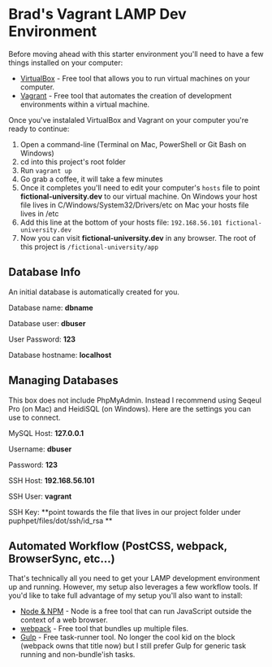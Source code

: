 # Brad's Vagrant LAMP Dev Environment

Before moving ahead with this starter environment you'll need to have a few things installed on your computer:

* [VirtualBox](https://www.virtualbox.org/) - Free tool that allows you to run virtual machines on your computer.
* [Vagrant](https://www.vagrantup.com/) - Free tool that automates the creation of development environments within a virtual machine.

Once you've instalaled VirtualBox and Vagrant on your computer you're ready to continue:
1. Open a command-line (Terminal on Mac, PowerShell or Git Bash on Windows)
2. cd into this project's root folder
3. Run `vagrant up`
4. Go grab a coffee, it will take a few minutes
5. Once it completes you'll need to edit your computer's `hosts` file to point **fictional-university.dev** to our virtual machine. On Windows your host file lives in C/Windows/System32/Drivers/etc on Mac your hosts file lives in /etc
6. Add this line at the bottom of your hosts file: `192.168.56.101 fictional-university.dev`
7. Now you can visit **fictional-university.dev** in any browser. The root of this project is `/fictional-university/app`

## Database Info
An initial database is automatically created for you.

Database name: **dbname**

Database user: **dbuser**

User Password: **123**

Database hostname: **localhost**

## Managing Databases
This box does not include PhpMyAdmin. Instead I recommend using Seqeul Pro (on Mac) and HeidiSQL (on Windows). Here are the settings you can use to connect.

MySQL Host: **127.0.0.1**

Username: **dbuser**

Password: **123**

SSH Host: **192.168.56.101**

SSH User: **vagrant**

SSH Key: **point towards the file that lives in our project folder under puphpet/files/dot/ssh/id_rsa **

## Automated Workflow (PostCSS, webpack, BrowserSync, etc...)
That's technically all you need to get your LAMP development environment up and running. However, my setup also leverages a few workflow tools. If you'd like to take full advantage of my setup you'll also want to install:

* [Node & NPM](https://nodejs.org/en/) - Node is a free tool that can run JavaScript outside the context of a web browser.
* [webpack](https://webpack.github.io/) - Free tool that bundles up multiple files.
* [Gulp](http://gulpjs.com/) - Free task-runner tool. No longer the cool kid on the block (webpack owns that title now) but I still prefer Gulp for generic task running and non-bundle'ish tasks.
